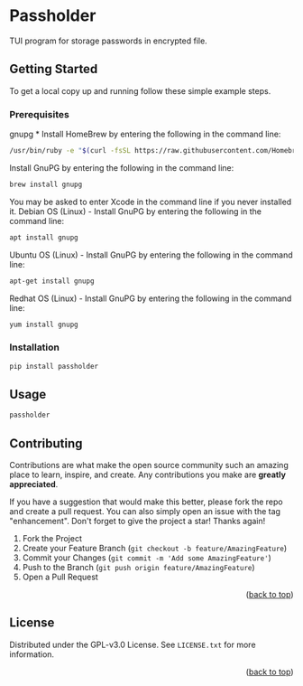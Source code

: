 # Passholder
TUI program for storage passwords in encrypted file.

<!-- GETTING STARTED -->
## Getting Started

To get a local copy up and running follow these simple example steps.

### Prerequisites
gnupg
*
  Install HomeBrew by entering the following in the command line:
  ```sh
  /usr/bin/ruby -e "$(curl -fsSL https://raw.githubusercontent.com/Homebrew/install/master/install)"
  ```
  Install GnuPG by entering the following in the command line:
  ```sh
  brew install gnupg
  ```
  You may be asked to enter Xcode in the command line if you never installed it.
  Debian OS (Linux) - Install GnuPG by entering the following in the command line:

  ```sh
  apt install gnupg
  ```
  Ubuntu OS (Linux) - Install GnuPG by entering the following in the command line:

  ```sh
  apt-get install gnupg
  ```
  Redhat OS (Linux) - Install GnuPG by entering the following in the command line:
  ```sh
  yum install gnupg
  ```


### Installation
```sh
pip install passholder
```

<!-- USAGE EXAMPLES -->
## Usage

```sh
passholder
```


<!-- CONTRIBUTING -->
## Contributing

Contributions are what make the open source community such an amazing place to learn, inspire, and create. Any contributions you make are **greatly appreciated**.

If you have a suggestion that would make this better, please fork the repo and create a pull request. You can also simply open an issue with the tag "enhancement".
Don't forget to give the project a star! Thanks again!

1. Fork the Project
2. Create your Feature Branch (`git checkout -b feature/AmazingFeature`)
3. Commit your Changes (`git commit -m 'Add some AmazingFeature'`)
4. Push to the Branch (`git push origin feature/AmazingFeature`)
5. Open a Pull Request

<p align="right">(<a href="#top">back to top</a>)</p>



<!-- LICENSE -->
## License

Distributed under the GPL-v3.0 License. See `LICENSE.txt` for more information.

<p align="right">(<a href="#top">back to top</a>)</p>
